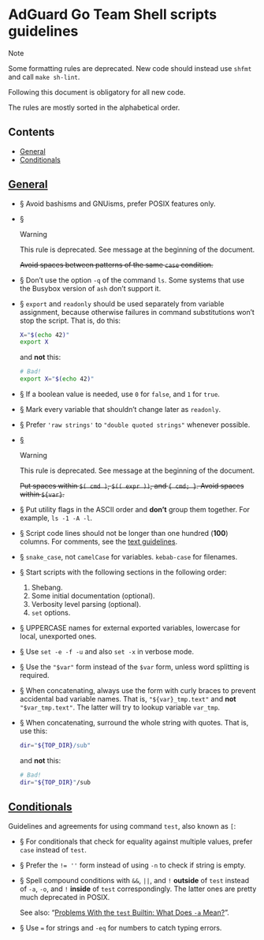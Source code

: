 # AdGuard Go Team Shell scripts guidelines

> [!NOTE]
>
> Some formatting rules are deprecated. New code should instead use `shfmt` and call `make sh-lint`.

Following this document is obligatory for all new code.

The rules are mostly sorted in the alphabetical order.

## Contents

- [General](#shell-scripting)
- [Conditionals](#shell-conditionals)

## <a href="#shell-scripting" id="shell-scripting" name="shell-scripting">General</a>

- <a href="#li-dc1fbac9" id="li-dc1fbac9" name="li-dc1fbac9">§</a> Avoid bashisms and GNUisms, prefer POSIX features only.

- <a href="#li-834a99be" id="li-834a99be" name="li-834a99be">§</a>

    > [!WARNING]
    >
    > This rule is deprecated. See message at the beginning of the document.

    <del>Avoid spaces between patterns of the same `case` condition.</del>

- <a href="#li-f0aa2892" id="li-f0aa2892" name="li-f0aa2892">§</a> Don’t use the option `-q` of the command `ls`. Some systems that use the Busybox version of `ash` don’t support it.

- <a href="#li-4c329619" id="li-4c329619" name="li-4c329619">§</a> `export` and `readonly` should be used separately from variable assignment, because otherwise failures in command substitutions won’t stop the script. That is, do this:

    ```sh
    X="$(echo 42)"
    export X
    ```

    and **not** this:

    ```sh
    # Bad!
    export X="$(echo 42)"
    ```

- <a href="#li-df531547" id="li-df531547" name="li-df531547">§</a> If a boolean value is needed, use `0` for `false`, and `1` for `true`.

- <a href="#li-f41e78ee" id="li-f41e78ee" name="li-f41e78ee">§</a> Mark every variable that shouldn’t change later as `readonly`.

- <a href="#li-78816dc3" id="li-78816dc3" name="li-78816dc3">§</a> Prefer `'raw strings'` to `"double quoted strings"` whenever possible.

- <a href="#li-3a851da5" id="li-3a851da5" name="li-3a851da5">§</a>

    > [!WARNING]
    >
    > This rule is deprecated. See message at the beginning of the document.

    <del>Put spaces within `$( cmd )`, `$(( expr ))`, and `{ cmd; }`. Avoid spaces within `${var}`.</del>

- <a href="#li-1e74ed3b" id="li-1e74ed3b" name="li-1e74ed3b">§</a> Put utility flags in the ASCII order and **don’t** group them together. For example, `ls -1 -A -l`.

- <a href="#li-be24aa66" id="li-be24aa66" name="li-be24aa66">§</a> Script code lines should not be longer than one hundred (**100**) columns. For comments, see the [text guidelines][text].

- <a href="#li-e9ecb034" id="li-e9ecb034" name="li-e9ecb034">§</a> `snake_case`, not `camelCase` for variables. `kebab-case` for filenames.

- <a href="#li-d585008c" id="li-d585008c" name="li-d585008c">§</a> Start scripts with the following sections in the following order:

    1. Shebang.
    1. Some initial documentation (optional).
    1. Verbosity level parsing (optional).
    1. `set` options.

- <a href="#li-1c82df53" id="li-1c82df53" name="li-1c82df53">§</a> UPPERCASE names for external exported variables, lowercase for local, unexported ones.

- <a href="#li-1184f72a" id="li-1184f72a" name="li-1184f72a">§</a> Use `set -e -f -u` and also `set -x` in verbose mode.

- <a href="#li-ba83aa34" id="li-ba83aa34" name="li-ba83aa34">§</a> Use the `"$var"` form instead of the `$var` form, unless word splitting is required.

- <a href="#li-5a57edc0" id="li-5a57edc0" name="li-5a57edc0">§</a> When concatenating, always use the form with curly braces to prevent accidental bad variable names. That is, `"${var}_tmp.text"` and **not** `"$var_tmp.text"`. The latter will try to lookup variable `var_tmp`.

- <a href="#li-e5cd3adb" id="li-e5cd3adb" name="li-e5cd3adb">§</a> When concatenating, surround the whole string with quotes. That is, use this:

    ```sh
    dir="${TOP_DIR}/sub"
    ```

    and **not** this:

    ```sh
    # Bad!
    dir="${TOP_DIR}"/sub
    ```

## <a href="#shell-conditionals" id="shell-conditionals" name="shell-conditionals">Conditionals</a>

Guidelines and agreements for using command `test`, also known as `[`:

- <a href="#li-885ebcf2" id="li-885ebcf2" name="li-885ebcf2">§</a> For conditionals that check for equality against multiple values, prefer `case` instead of `test`.

- <a href="#li-489f40c9" id="li-489f40c9" name="li-489f40c9">§</a> Prefer the `!= ''` form instead of using `-n` to check if string is empty.

- <a href="#li-dbf52941" id="li-dbf52941" name="li-dbf52941">§</a> Spell compound conditions with `&&`, `||`, and `!` **outside** of `test` instead of `-a`, `-o`, and `!` **inside** of `test` correspondingly. The latter ones are pretty much deprecated in POSIX.

    See also: “[Problems With the `test` Builtin: What Does `-a` Mean?][test]”.

- <a href="#li-729c95fc" id="li-729c95fc" name="li-729c95fc">§</a> Use `=` for strings and `-eq` for numbers to catch typing errors.

[test]: https://www.oilshell.org/blog/2017/08/31.html
[text]: ./Text.md
